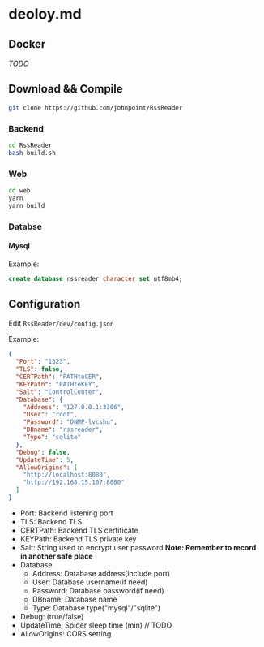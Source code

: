 # deoloy.md

## Docker

*TODO*

## Download && Compile

```bash
git clone https://github.com/johnpoint/RssReader
```

### Backend

```bash
cd RssReader
bash build.sh
```

### Web

```bash
cd web
yarn
yarn build
```

### Databse

#### Mysql

Example:
```sql
create database rssreader character set utf8mb4;
```

## Configuration

Edit `RssReader/dev/config.json`

Example:

```json
{
  "Port": "1323",
  "TLS": false,
  "CERTPath": "PATHtoCER",
  "KEYPath": "PATHtoKEY",
  "Salt": "ControlCenter",
  "Database": {
    "Address": "127.0.0.1:3306",
    "User": "root",
    "Password": "DNMP-lvcshu",
    "DBname": "rssreader",
    "Type": "sqlite"
  },
  "Debug": false,
  "UpdateTime": 5,
  "AllowOrigins": [
    "http://localhost:8080",
    "http://192.168.15.107:8080"
  ]
}
```

- Port: Backend listening port
- TLS: Backend TLS 
- CERTPath: Backend TLS certificate
- KEYPath: Backend TLS private key
- Salt: String used to encrypt user password **Note: Remember to record in another safe place**
- Database
    - Address: Database address(include port)
    - User: Database username(if need)
    - Password: Database password(if need)
    - DBname: Database name
    - Type: Database type("mysql"/"sqlite")
- Debug: (true/false)
- UpdateTime: Spider sleep time (min) // TODO
- AllowOrigins: CORS setting